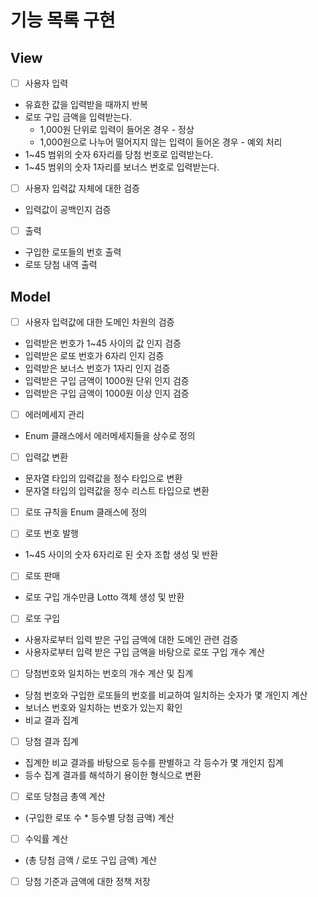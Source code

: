 # 기능 목록 구현

## View
- [ ] 사용자 입력
- 유효한 값을 입력받을 때까지 반복
- 로또 구입 금액을 입력받는다.
  - 1,000원 단위로 입력이 들어온 경우 - 정상
  - 1,000원으로 나누어 떨어지지 않는 입력이 들어온 경우 - 예외 처리
- 1~45 범위의 숫자 6자리를 당첨 번호로 입력받는다.
- 1~45 범위의 숫자 1자리를 보너스 번호로 입력받는다. 


- [ ] 사용자 입력값 자체에 대한 검증
- 입력값이 공백인지 검증


- [ ] 출력
- 구입한 로또들의 번호 출력
- 로또 당첨 내역 출력


## Model
- [ ] 사용자 입력값에 대한 도메인 차원의 검증
- 입력받은 번호가 1~45 사이의 값 인지 검증
- 입력받은 로또 번호가 6자리 인지 검증
- 입력받은 보너스 번호가 1자리 인지 검증
- 입력받은 구입 금액이 1000원 단위 인지 검증
- 입력받은 구입 금액이 1000원 이상 인지 검증


- [ ] 에러메세지 관리
- Enum 클래스에서 에러메세지들을 상수로 정의


- [ ] 입력값 변환
- 문자열 타입의 입력값을 정수 타입으로 변환
- 문자열 타입의 입력값을 정수 리스트 타입으로 변환


- [ ] 로또 규칙을 Enum 클래스에 정의


- [ ] 로또 번호 발행
- 1~45 사이의 숫자 6자리로 된 숫자 조합 생성 및 반환


- [ ] 로또 판매
- 로또 구입 개수만큼 Lotto 객체 생성 및 반환


- [ ] 로또 구입 
- 사용자로부터 입력 받은 구입 금액에 대한 도메인 관련 검증 
- 사용자로부터 입력 받은 구입 금액을 바탕으로 로또 구입 개수 계산


- [ ] 당첨번호와 일치하는 번호의 개수 계산 및 집계
- 당첨 번호와 구입한 로또들의 번호를 비교하여 일치하는 숫자가 몇 개인지 계산
- 보너스 번호와 일치하는 번호가 있는지 확인
- 비교 결과 집계


- [ ] 당첨 결과 집계
- 집계한 비교 결과를 바탕으로 등수를 판별하고 각 등수가 몇 개인지 집계
- 등수 집계 결과를 해석하기 용이한 형식으로 변환


- [ ] 로또 당첨금 총액 계산
- (구입한 로또 수 * 등수별 당첨 금액) 계산


- [ ] 수익률 계산
- (총 당첨 금액 / 로또 구입 금액) 계산


- [ ] 당첨 기준과 금액에 대한 정책 저장

